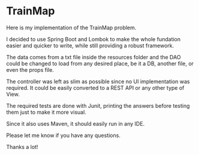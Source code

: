 # TrainMap

Here is my implementation of the TrainMap problem.

I decided to use Spring Boot and Lombok to make the whole fundation easier and quicker to write, while still providing a robust framework.

The data comes from a txt file inside the resources folder and the DAO could be changed to load from any desired place, be it a DB, another file, or even the props file.

The controller was left as slim as possible since no UI implementation was required. It could be easily converted to a REST API or any other type of View.

The required tests are done with Junit, printing the answers before testing them just to make it more visual.

Since it also uses Maven, it should easily run in any IDE.

Please let me know if you have any questions.

Thanks a lot!
